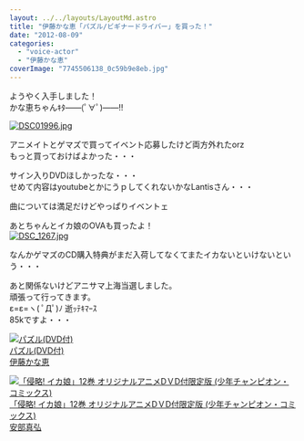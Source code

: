 ```yaml
---
layout: ../../layouts/LayoutMd.astro
title: "伊藤かな恵「パズル/ビギナードライバー」を買った！"
date: "2012-08-09"
categories: 
  - "voice-actor"
  - "伊藤かな恵"
coverImage: "7745506138_0c59b9e8eb.jpg"
---
```


ようやく入手しました！  
かな恵ちゃんｷﾀ――(ﾟ∀ﾟ)――!!

[![DSC01996.jpg](images/9031453426_b8af0a51cf.jpg)](http://www.flickr.com/photos/67522130@N08/9031453426/ "DSC01996.jpg")

アニメイトとゲマズで買ってイベント応募したけど両方外れたorz  
もっと買っておけばよかった・・・

サイン入りDVDほしかったな・・・  
せめて内容はyoutubeとかにうｐしてくれないかなLantisさん・・・

曲については満足だけどやっぱりイベントェ

あとちゃんとイカ娘のOVAも買ったよ！  
[![DSC_1267.jpg](images/9031455154_1b91a3e70e.jpg)](http://www.flickr.com/photos/67522130@N08/9031455154/ "DSC_1267.jpg")

なんかゲマズのCD購入特典がまだ入荷してなくてまたイカないといけないという・・・

あと関係ないけどアニサマ上海当選しました。  
頑張って行ってきます。  
ε=ε=ヽ( ﾟДﾟ)ﾉ 逝ｯﾃｷﾏｰｽ  
85kですよ・・・

[![パズル(DVD付)](images/41EUL23GpWL._SL160_.jpg)  
パズル(DVD付)  
伊藤かな恵](https://www.amazon.co.jp/exec/obidos/ASIN/B0084ENE3Y/mizuka123-22/ref=nosim)

[![「侵略! イカ娘」12巻 オリジナルアニメDＶD付限定版 (少年チャンピオン・コミックス)](images/51I%2BFGXZEOL._SL160_.jpg)  
「侵略! イカ娘」12巻 オリジナルアニメDＶD付限定版 (少年チャンピオン・コミックス)  
安部真弘](https://www.amazon.co.jp/exec/obidos/ASIN/4253181791/mizuka123-22/ref=nosim)
